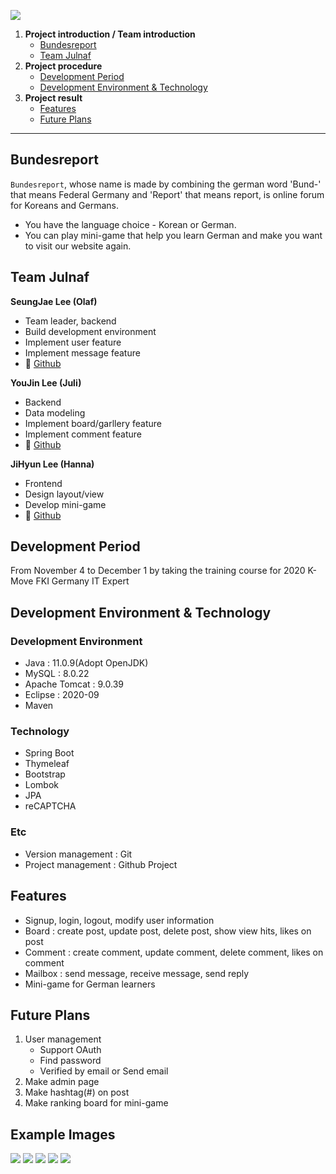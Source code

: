 ![](/src/main/resources/static/img/bundesreport-logo-color-3.png)

1. **Project introduction / Team introduction**
   - [Bundesreport](#bundesreport)
   - [Team Julnaf](#team-julnaf)
2. **Project procedure**
   - [Development Period](#Development-Period)
   - [Development Environment & Technology](#Devlopment-Environment--Technology)
3. **Project result**
   - [Features](#Features)
   - [Future Plans](#Future-Plans)
_____

## Bundesreport
`Bundesreport`, whose name is made by combining the german word 'Bund-' that means Federal Germany and 'Report' that means report, is online forum for Koreans and Germans.
- You have the language choice - Korean or German.
- You can play mini-game that help you learn German and make you want to visit our website again.

## Team Julnaf
**SeungJae Lee (Olaf)**
- Team leader, backend
- Build development environment
- Implement user feature
- Implement message feature
- :link: [Github](https://github.com/veritas0806)

**YouJin Lee (Juli)**
- Backend
- Data modeling
- Implement board/garllery feature
- Implement comment feature
- :link: [Github](https://github.com/dev-ujin)

**JiHyun Lee (Hanna)**
- Frontend
- Design layout/view
- Develop mini-game
- :link: [Github](https://github.com/leehuhlee)

## Development Period
From November 4 to December 1 by taking the training course for 2020 K-Move FKI Germany IT Expert

## Development Environment & Technology
### Development Environment
- Java : 11.0.9(Adopt OpenJDK)
- MySQL : 8.0.22
- Apache Tomcat : 9.0.39
- Eclipse : 2020-09
- Maven

### Technology
- Spring Boot
- Thymeleaf
- Bootstrap
- Lombok
- JPA
- reCAPTCHA

### Etc
- Version management : Git
- Project management : Github Project

## Features
- Signup, login, logout, modify user information
- Board : create post, update post, delete post, show view hits, likes on post
- Comment : create comment, update comment, delete comment, likes on comment
- Mailbox : send message, receive message, send reply
- Mini-game for German learners

## Future Plans
1. User management
   - Support OAuth 
   - Find password
   - Verified by email or Send email
2. Make admin page
3. Make hashtag(#) on post
4. Make ranking board for mini-game

## Example Images
![](/src/main/resources/static/img/example/1.png)
![](/src/main/resources/static/img/example/2.png)
![](/src/main/resources/static/img/example/3.png)
![](/src/main/resources/static/img/example/4.png)
![](/src/main/resources/static/img/example/5.png)
